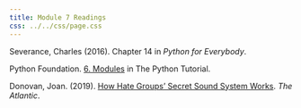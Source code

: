```yaml
---
title: Module 7 Readings
css: ../../css/page.css
---
```


Severance, Charles (2016). Chapter 14 in *Python for Everybody*.

Python Foundation. [6. Modules](https://docs.python.org/3/tutorial/modules.html) in The Python Tutorial.

Donovan, Joan. (2019). [How Hate Groups’ Secret Sound System Works](https://www.theatlantic.com/ideas/archive/2019/03/extremists-understand-what-tech-platforms-have-built/585136/). *The Atlantic*.
